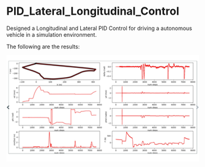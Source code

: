 # PID_Lateral_Longitudinal_Control

Designed a Longitudinal and Lateral PID Control for driving a autonomous vehicle in a simulation environment. 

The following are the results:

![Result](images/Result.png)
